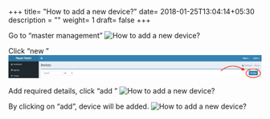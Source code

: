 +++
title= "How to add a new device?"
date= 2018-01-25T13:04:14+05:30
description = ""
weight= 1
draft= false
+++




Go to “master management”
![How to add a new device?](/images/device_and_device_categories/how_to_add_a_new_device/go_to_master_management.png)

Click “new ”
![How to add a new device?](/images/device_and_device_categories/how_to_add_a_new_device/click_new.png) 

Add required details, click “add ”
![How to add a new device?](/images/device_and_device_categories/how_to_add_a_new_device/add_device_details_and_add.png)

By clicking  on “add”, device will be added.
![How to add a new device?](/images/device_and_device_categories/how_to_add_a_new_device/device_will_be_added.png)